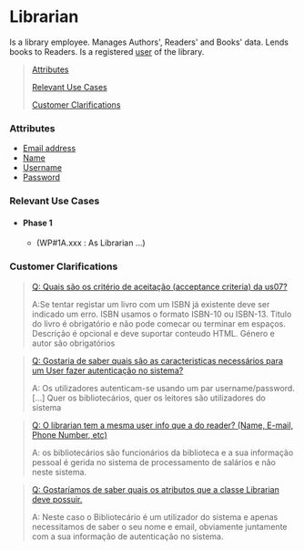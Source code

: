 # Librarian

Is a library employee. Manages Authors', Readers' and Books' data. Lends books to Readers. Is a registered [user](User.md) of the library.

> [Attributes](#attributes)
>
> [Relevant Use Cases](#Relevant-Use-Cases)
>
> [Customer Clarifications](#Customer-Clarifications)

### Attributes
- [Email address](../ValueObjects/EmailAddress.md)
- [Name](../ValueObjects/Name.md)
- [Username](../ValueObjects/Username.md)
- [Password](../ValueObjects/Password.md)



### Relevant Use Cases
- #### Phase 1
    - (WP#1A.xxx : As Librarian ...)


### Customer Clarifications
>[Q: Quais são os critério de aceitação (acceptance criteria) da us07?](https://moodle.isep.ipp.pt/mod/forum/discuss.php?d=28891#p36487)
>
>A:Se tentar registar um livro com um ISBN já existente deve ser indicado um erro.
ISBN usamos o formato ISBN-10 ou ISBN-13. 
Titulo do livro é obrigatório e não pode comecar ou terminar em espaços.
Descrição é opcional e deve suportar conteudo HTML.
Género e autor são obrigatórios

>[Q: Gostaria de saber quais são as caracteristicas necessários para um User fazer autenticação no sistema?](https://moodle.isep.ipp.pt/mod/forum/discuss.php?d=28878#p36474)
>
>A: Os utilizadores autenticam-se usando um par username/password. [...] Quer os bibliotecários, quer os leitores são utilizadores do sistema

>[Q: O librarian tem a mesma user info que a do reader? (Name, E-mail, Phone Number, etc)](https://moodle.isep.ipp.pt/mod/forum/discuss.php?d=28911#p36509)
> 
>A: os bibliotecários são funcionários da biblioteca e a sua informação pessoal é gerida no sistema de processamento de salários e não neste sistema.

>[Q: Gostaríamos de saber quais os atributos que a classe Librarian deve possuir. ](https://moodle.isep.ipp.pt/mod/forum/discuss.php?d=28797#p36464)
>
>A: Neste caso o Bibliotecário é um utilizador do sistema e apenas necessitamos de saber o seu nome e email, obviamente juntamente com a sua informação de autenticação no sistema.